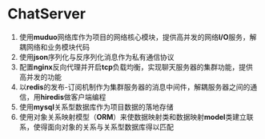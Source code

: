 # ChatServer
1. 使用**muduo**网络库作为项目的网络核心模块，提供高并发的网络**I/O**服务，解耦网络和业务模块代码
2. 使用**json**序列化与反序列化消息作为私有通信协议
3. 配置**nginx**反向代理并开启**tcp**负载均衡，实现聊天服务器的集群功能，提供高并发的功能
4. 以**redis**的发布-订阅机制作为集群服务器的消息中间件，解耦服务器之间的通信，用**hiredis**做客户端编程
5. 使用**mysql**关系型数据库作为项目数据的落地存储
6. 使用对象关系映射模型（**ORM**）来使数据映射类和数据映射**model**类建立联系，使得面向对象的关系与关系型数据库得以匹配

